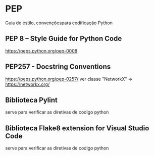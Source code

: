 # PEP

Guia de estilo, convençõespara codificação Python

## PEP 8 – Style Guide for Python Code
https://peps.python.org/pep-0008

## PEP257 - Docstring Conventions
https://peps.python.org/pep-0257/
ver classe "NetworkX" => https://networkx.org/

## Biblioteca Pylint
serve para verificar as diretivas de codigo python

## Biblioteca Flake8 extension for Visual Studio Code
serve para verificar as diretivas de codigo python